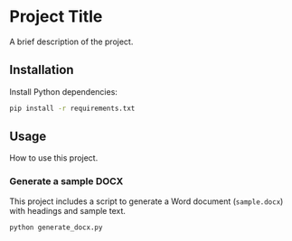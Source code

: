 # Project Title

A brief description of the project.

## Installation

Install Python dependencies:

```bash
pip install -r requirements.txt
```

## Usage

How to use this project.

### Generate a sample DOCX

This project includes a script to generate a Word document (`sample.docx`) with headings and sample text.

```bash
python generate_docx.py
```